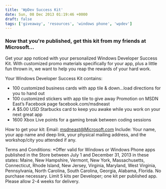 ```yaml
---
title: 'WpDev Success Kit'
date: Sun, 08 Dec 2013 01:19:46 +0000
draft: false
tags: ['giveaway', 'resources', 'windows phone', 'wpdev']
---
```


### Now that you're published, get this kit from my friends at Microsoft...

Get your app noticed with your personalized Windows Developer Success Kit. With customized promo materials specifically for your app, plus a little fun thrown in, we want to help you reap the rewards of your hard work.

Your Windows Developer Success Kit contains:

*   100 customized business cards with app tile & down...load directions for you to hand out
*   100 customized stickers with app tile to give away Promotion on MSDN East’s Facebook page facebook.com/msdneast
*   A $5.00 USD Starbucks card to keep you awake while you work on your next great app
*   1600 Xbox Live points for a gaming break between coding sessions

How to get your kit: Email: [msdneast@Microsoft.com](mailto:msdneast@Microsoft.com) Include: Your name, your app name and deep link, your physical mailing address, and the workshop/city you attended if any.

Terms and Conditions: \*Offer valid for Windows or Windows Phone apps published in the Store between July 1 and December 31, 2013 in these states: Maine, New Hampshire, Vermont, New York, Massachusetts, Connecticut, Rhode Island, New Jersey, Virginia, Maryland, West Virginia, Pennsylvania, North Carolina, South Carolina, Georgia, Alabama, Florida. No purchase necessary. Limit 5 kits per Developer; one kit per published app. Please allow 2-4 weeks for delivery.